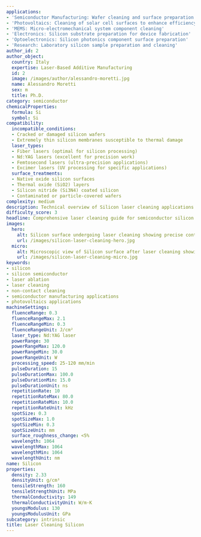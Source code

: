 ```yaml
---
applications:
- 'Semiconductor Manufacturing: Wafer cleaning and surface preparation for microchip fabrication'
- 'Photovoltaics: Cleaning of solar cell surfaces to enhance efficiency and performance'
- 'MEMS: Micro-electromechanical system component cleaning'
- 'Electronics: Silicon substrate preparation for device fabrication'
- 'Optoelectronics: Silicon photonics component surface preparation'
- 'Research: Laboratory silicon sample preparation and cleaning'
author_id: 2
author_object:
  country: Italy
  expertise: Laser-Based Additive Manufacturing
  id: 2
  image: /images/author/alessandro-moretti.jpg
  name: Alessandro Moretti
  sex: m
  title: Ph.D.
category: semiconductor
chemicalProperties:
  formula: Si
  symbol: Si
compatibility:
  incompatible_conditions:
  - Cracked or damaged silicon wafers
  - Extremely thin silicon membranes susceptible to thermal damage
  laser_types:
  - Fiber lasers (optimal for silicon processing)
  - Nd:YAG lasers (excellent for precision work)
  - Femtosecond lasers (ultra-precision applications)
  - Excimer lasers (UV processing for specific applications)
  surface_treatments:
  - Native oxide silicon surfaces
  - Thermal oxide (SiO2) layers
  - Silicon nitride (Si3N4) coated silicon
  - Contaminated or particle-covered wafers
complexity: medium
description: Technical overview of Silicon laser cleaning applications and parameters
difficulty_score: 3
headline: Comprehensive laser cleaning guide for semiconductor silicon
images:
  hero:
    alt: Silicon surface undergoing laser cleaning showing precise contamination removal
    url: /images/silicon-laser-cleaning-hero.jpg
  micro:
    alt: Microscopic view of Silicon surface after laser cleaning showing detailed surface structure
    url: /images/silicon-laser-cleaning-micro.jpg
keywords:
- silicon
- silicon semiconductor
- laser ablation
- laser cleaning
- non-contact cleaning
- semiconductor manufacturing applications
- photovoltaics applications
machineSettings:
  fluenceRange: 0.3
  fluenceRangeMax: 2.1
  fluenceRangeMin: 0.3
  fluenceRangeUnit: J/cm²
  laser_type: Nd:YAG laser
  powerRange: 30
  powerRangeMax: 120.0
  powerRangeMin: 30.0
  powerRangeUnit: W
  processing_speed: 25-120 mm/min
  pulseDuration: 15
  pulseDurationMax: 100.0
  pulseDurationMin: 15.0
  pulseDurationUnit: ns
  repetitionRate: 10
  repetitionRateMax: 80.0
  repetitionRateMin: 10.0
  repetitionRateUnit: kHz
  spotSize: 0.3
  spotSizeMax: 1.0
  spotSizeMin: 0.3
  spotSizeUnit: mm
  surface_roughness_change: <5%
  wavelength: 1064
  wavelengthMax: 1064
  wavelengthMin: 1064
  wavelengthUnit: nm
name: Silicon
properties:
  density: 2.33
  densityUnit: g/cm³
  tensileStrength: 160
  tensileStrengthUnit: MPa
  thermalConductivity: 149
  thermalConductivityUnit: W/m·K
  youngsModulus: 130
  youngsModulusUnit: GPa
subcategory: intrinsic
title: Laser Cleaning Silicon
---
```

